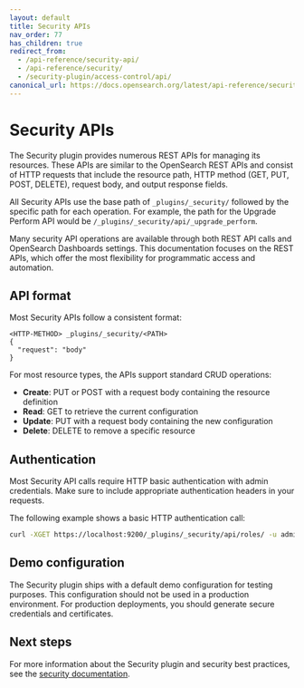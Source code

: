 ```yaml
---
layout: default
title: Security APIs
nav_order: 77
has_children: true
redirect_from:
  - /api-reference/security-api/
  - /api-reference/security/
  - /security-plugin/access-control/api/
canonical_url: https://docs.opensearch.org/latest/api-reference/security/index/
---
```


# Security APIs

The Security plugin provides numerous REST APIs for managing its resources. These APIs are similar to the OpenSearch REST APIs and consist of HTTP requests that include the resource path, HTTP method (GET, PUT, POST, DELETE), request body, and output response fields. 

All Security APIs use the base path of `_plugins/_security/` followed by the specific path for each operation. For example, the path for the Upgrade Perform API would be `/_plugins/_security/api/_upgrade_perform`.

Many security API operations are available through both REST API calls and OpenSearch Dashboards settings. This documentation focuses on the REST APIs, which offer the most flexibility for programmatic access and automation.

## API format

Most Security APIs follow a consistent format:

```
<HTTP-METHOD> _plugins/_security/<PATH>
{
  "request": "body"
}
```

For most resource types, the APIs support standard CRUD operations:

- **Create**: PUT or POST with a request body containing the resource definition
- **Read**: GET to retrieve the current configuration 
- **Update**: PUT with a request body containing the new configuration
- **Delete**: DELETE to remove a specific resource


## Authentication

Most Security API calls require HTTP basic authentication with admin credentials. Make sure to include appropriate authentication headers in your requests.

The following example shows a basic HTTP authentication call:

```bash
curl -XGET https://localhost:9200/_plugins/_security/api/roles/ -u admin:admin -k
```

## Demo configuration

The Security plugin ships with a default demo configuration for testing purposes. This configuration should not be used in a production environment. For production deployments, you should generate secure credentials and certificates.

## Next steps

For more information about the Security plugin and security best practices, see the [security documentation]({{site.url}}{{site.baseurl}}/security/).